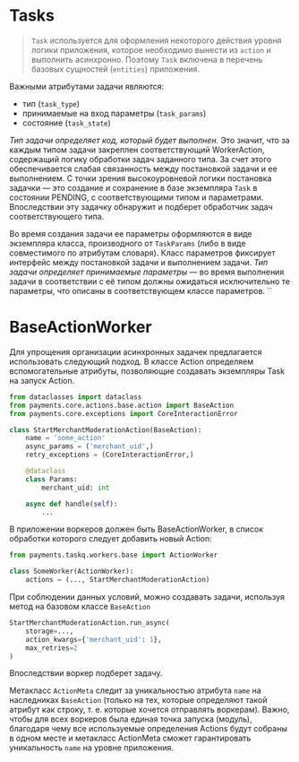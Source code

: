 # Tasks

> `Task` используется для оформления некоторого действия уровня логики приложения, которое необходимо вынести из `action` и выполнить асинхронно. Поэтому `Task` включена в перечень базовых сущностей (`entities`) приложения.

Важными атрибутами задачи являются:
- тип (`task_type`)
- принимаемые на вход параметры (`task_params`)
- состояние (`task_state`)

*Тип задачи определяет код, который будет выполнен.* Это значит, что за каждым типом задачи закреплен соответствующий WorkerAction, содержащий логику обработки задач заданного типа. За счет этого обеспечивается слабая связанность между постановкой задачи и ее выполнением. С точки зрения высокоуровневой логики постановка задачки &mdash; это создание и сохранение в базе экземпляра `Task` в состоянии PENDING, с соответствующими типом и параметрами. Впоследствии эту задачку обнаружит и подберет обработчик задач соответствующего типа.

Во время создания задачи ее параметры оформляются в виде экземпляра класса, производного от `TaskParams` (либо в виде совместимого по атрибутам словаря). Класс параметров фиксирует интерфейс между постановкой задачи и выполнением задачи. *Тип задачи определяет принимаемые параметры* &mdash; во время выполнения задачи в соответствии с её типом должны ожидаться исключительно те параметры, что описаны в соответствующем классе параметров.
``

# BaseActionWorker

Для упрощения организации асинхронных задачек предлагается использовать следующий подход.
В классе Action определяем вспомогательные атрибуты, позволяющие создавать экземпляры Task на запуск Action.
```python
from dataclasses import dataclass
from payments.core.actions.base.action import BaseAction
from payments.core.exceptions import CoreInteractionError

class StartMerchantModerationAction(BaseAction):
    name = 'some_action'
    async_params = ('merchant_uid',)
    retry_exceptions = (CoreInteractionError,)

    @dataclass
    class Params:
        merchant_uid: int

    async def handle(self):
        ...

```

В приложении воркеров должен быть BaseActionWorker, в список обработки которого следует добавить новый Action:
```python
from payments.taskq.workers.base import ActionWorker

class SomeWorker(ActionWorker):
    actions = (..., StartMerchantModerationAction)

```

При соблюдении данных условий, можно создавать задачи, используя метод на базовом классе `BaseAction`
```python
StartMerchantModerationAction.run_async(
    storage=...,
    action_kwargs={'merchant_uid': 1},
    max_retries=2
)
```
Впоследствии воркер подберет задачу.

Метакласс `ActionMeta` следит за уникальностью атрибута `name` на наследниках `BaseAction` (только на тех, которые определяют такой атрибут как строку, т. е. которые хочется отправлять воркерам). Важно, чтобы для всех воркеров была единая точка запуска (модуль), благодаря чему все используемые определения Actions будут собраны в одном месте и метакласс ActionMeta сможет гарантировать уникальность `name` на уровне приложения.

